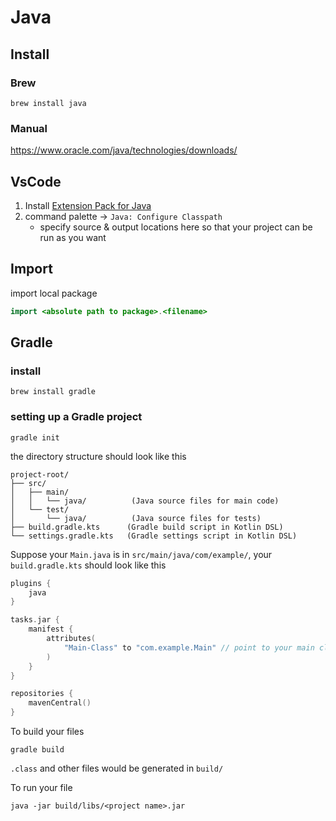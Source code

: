 # Java

## Install

### Brew

```
brew install java
```

### Manual

<https://www.oracle.com/java/technologies/downloads/>

## VsCode

1. Install [Extension Pack for Java](https://marketplace.visualstudio.com/items?itemName=vscjava.vscode-java-pack)
2. command palette -> `Java: Configure Classpath`
    - specify source & output locations here so that your project can be run as you want

## Import

import local package

```java
import <absolute path to package>.<filename>
```

## Gradle

### install

```
brew install gradle
```

### setting up a Gradle project

```
gradle init
```

the directory structure should look like this

```
project-root/
├── src/
│   ├── main/
│   │   └── java/          (Java source files for main code)
│   └── test/
│       └── java/          (Java source files for tests)
├── build.gradle.kts      (Gradle build script in Kotlin DSL)
└── settings.gradle.kts   (Gradle settings script in Kotlin DSL)
```

Suppose your `Main.java` is in `src/main/java/com/example/`, your `build.gradle.kts` should look like this

```kotlin
plugins {
    java
}

tasks.jar {
    manifest {
        attributes(
            "Main-Class" to "com.example.Main" // point to your main clas
        )
    }
}

repositories {
    mavenCentral()
}
```

To build your files

```
gradle build
```

`.class` and other files would be generated in `build/`

To run your file

```
java -jar build/libs/<project name>.jar
```
